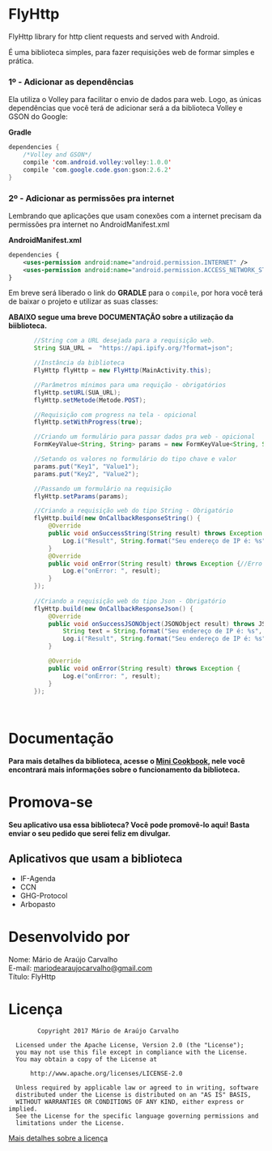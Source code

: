 # FlyHttp
FlyHttp library for http client requests and served with Android.

É uma biblioteca simples, para fazer requisições web de formar simples e prática.

### 1º - Adicionar as dependências
Ela utiliza o Volley para facilitar o envio de dados para web. Logo, as únicas dependências que você terá de adicionar será a
da biblioteca Volley e GSON do Google:

<b>Gradle</b>

```java
dependencies {
    /*Volley and GSON*/
    compile 'com.android.volley:volley:1.0.0'
    compile 'com.google.code.gson:gson:2.6.2'
}

```
### 2º - Adicionar as permissões pra internet

Lembrando que aplicações que usam conexões com a internet precisam da permissões pra internet no AndroidManifest.xml

<b>AndroidManifest.xml</b>

```xml
dependencies {
    <uses-permission android:name="android.permission.INTERNET" />
    <uses-permission android:name="android.permission.ACCESS_NETWORK_STATE" />
}
```
Em breve será liberado o link do <strong>GRADLE</strong> para o ```compile```, por hora você terá de baixar o projeto e utilizar as suas classes:

<b>ABAIXO segue uma breve DOCUMENTAÇÃO sobre a utilização da biiblioteca.</b>

 ```java
		//String com a URL desejada para a requisição web.
		String SUA_URL =  "https://api.ipify.org/?format=json";

		//Instância da biblioteca
		FlyHttp flyHttp = new FlyHttp(MainActivity.this);

		//Parâmetros mínimos para uma requição - obrigatórios
		flyHttp.setURL(SUA_URL);
		flyHttp.setMetode(Metode.POST);

		//Requisição com progress na tela - opicional
		flyHttp.setWithProgress(true);

		//Criando um formulário para passar dados pra web - opicional
		FormKeyValue<String, String> params = new FormKeyValue<String, String>();

        //Setando os valores no formulário do tipo chave e valor
        params.put("Key1", "Value1");
        params.put("Key2", "Value2");

		//Passando um formulário na requisição
		flyHttp.setParams(params);

		//Criando a requisição web do tipo String - Obrigatório
        flyHttp.build(new OnCallbackResponseString() {
            @Override
            public void onSuccessString(String result) throws Exception {//Sucesso na requisição - Obrigatório
                Log.i("Result", String.format("Seu endereço de IP é: %s", result);
            }
            @Override
            public void onError(String result) throws Exception {//Erro na requisição - Obrigatório
                Log.e("onError: ", result);
            }
        });
        
		//Criando a requisição web do tipo Json - Obrigatório
        flyHttp.build(new OnCallbackResponseJson() {
            @Override
            public void onSuccessJSONObject(JSONObject result) throws JSONException {
                String text = String.format("Seu endereço de IP é: %s", result.getString("ip");
                Log.i("Result", String.format("Seu endereço de IP é: %s", text);
            }

            @Override
            public void onError(String result) throws Exception {
                Log.e("onError: ", result);
            }
        });
	
	
  ```
# Documentação

<b>
    Para mais detalhes da biblioteca, acesse o <a href="https://github.com/MarioDeAraujoCarvalho/FlyHttp/blob/master/Mini-Cookbook-FlyHttp.pdf" target="_blank">Mini Cookbook</a>, nele você encontrará mais informações sobre o funcionamento da biblioteca.
</b>

# Promova-se
<b>Seu aplicativo usa essa biblioteca? Você pode promovê-lo aqui! Basta enviar o seu pedido que serei feliz em divulgar.</b>
## Aplicativos que usam a biblioteca
* IF-Agenda
* CCN
* GHG-Protocol
* Arbopasto

# Desenvolvido por<br>
Nome: Mário de Araújo Carvalho<br> 
E-mail: mariodearaujocarvalho@gmail.com<br>
Título: FlyHttp
<br>

# Licença
``` 
        Copyright 2017 Mário de Araújo Carvalho
 
  Licensed under the Apache License, Version 2.0 (the "License");
  you may not use this file except in compliance with the License.
  You may obtain a copy of the License at
 
      http://www.apache.org/licenses/LICENSE-2.0
 
  Unless required by applicable law or agreed to in writing, software
  distributed under the License is distributed on an "AS IS" BASIS,
  WITHOUT WARRANTIES OR CONDITIONS OF ANY KIND, either express or implied.
  See the License for the specific language governing permissions and
  limitations under the License.

````

<a href="https://github.com/MarioDeAraujoCarvalho/FlyHttp/blob/master/LICENSE" target="_blank">Mais detalhes sobre a licença</a>
